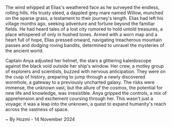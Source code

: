 
The wind whipped at Elias's weathered face as he surveyed the endless, rolling hills. His trusty steed, a dappled grey mare named Willow, munched on the sparse grass, a testament to their journey's length. Elias had left his village months ago, seeking adventure and fortune beyond the familiar fields. He had heard tales of a lost city rumored to hold untold treasures, a place whispered of only in hushed tones. Armed with a worn map and a heart full of hope, Elias pressed onward, navigating treacherous mountain passes and dodging roving bandits, determined to unravel the mysteries of the ancient world.

Captain Anya adjusted her helmet, the stars a glittering kaleidoscope against the black void outside her ship's window. Her crew, a motley group of explorers and scientists, buzzed with nervous anticipation. They were on the cusp of history, preparing to jump through a newly discovered wormhole, a gateway to a previously uncharted galaxy. The risks were immense, the unknown vast, but the allure of the cosmos, the potential for new life and knowledge, was irresistible. Anya gripped the controls, a mix of apprehension and excitement coursing through her. This wasn't just a voyage; it was a leap into the unknown, a quest to expand humanity's reach across the vastness of space. 

~ By Hozmi - 14 November 2024
